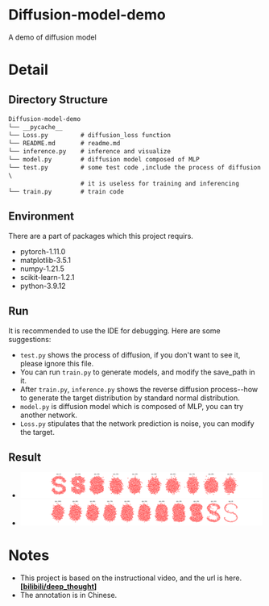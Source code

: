 # Diffusion-model-demo
A demo of diffusion model

# Detail
## Directory Structure
```
Diffusion-model-demo
└── __pycache__
└── Loss.py         # diffusion_loss function
└── README.md       # readme.md
└── inference.py    # inference and visualize
└── model.py        # diffusion model composed of MLP
└── test.py         # some test code ,include the process of diffusion \ 
                    # it is useless for training and inferencing
└── train.py        # train code
```
## Environment
There are a part of packages which this project requirs.
- pytorch-1.11.0
- matplotlib-3.5.1
- numpy-1.21.5
- scikit-learn-1.2.1
- python-3.9.12
## Run
It is recommended to use the IDE for debugging. Here are some suggestions:
- `test.py` shows the process of diffusion, if you don't want to see it, please ignore this file.
- You can run `train.py` to generate models, and modify the save_path in it.
- After `train.py`, `inference.py` shows the reverse diffusion process--how to generate the target distribution by standard normal distribution.
- `model.py` is diffusion model which is composed of MLP, you can try another network.
- `Loss.py` stipulates that the network prediction is noise, you can modify the target.
## Result
- ![diffusion process](https://raw.githubusercontent.com/Zhoujp-Runner/Diffusion-model-demo/main/result/diffusion_process.png?token=GHSAT0AAAAAAB6GXOAMUB4QILU6KD4GNX6CY66M3QQ)
- ![inference process](https://raw.githubusercontent.com/Zhoujp-Runner/Diffusion-model-demo/main/result/inference.png?token=GHSAT0AAAAAAB6GXOAN7V2MJZGZTMO6EUTGY66M4DA)
# Notes
- This project is based on the instructional video, and the url is here.**[[bilibili/deep_thought](https://www.bilibili.com/video/BV1b541197HX/?spm_id_from=333.1007.top_right_bar_window_custom_collection.content.click&vd_source=e3780c93bbfab1295672c1a3f1be54d5)]**
- The annotation is in Chinese.
